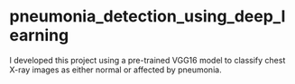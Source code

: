 # pneumonia_detection_using_deep_learning
I developed this project using a pre-trained VGG16 model to classify chest X-ray images as either normal or affected by pneumonia.
